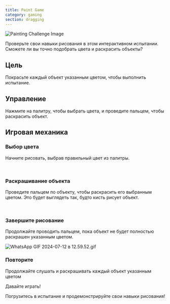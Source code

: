 ```yaml
---
title: Paint Game
category: gaming
section: dragging
---
```

![Painting Challenge Image](https://help.Studycat.com/hc/article_attachments/34823177517721)

Проверьте свои навыки рисования в этом интерактивном испытании. Сможете ли вы точно подобрать цвета и раскрасить объекты?

## Цель

Покрасьте каждый объект указанным цветом, чтобы выполнить испытание.

## Управление

Нажмите на палитру, чтобы выбрать цвета, и проведите пальцем, чтобы раскрасить объект.

## Игровая механика

### Выбор цвета

Начните рисовать, выбрав правильный цвет из палитры.

 

### Раскрашивание объекта

Проведите пальцем по объекту, чтобы раскрасить его выбранным цветом. Это будет выглядеть так, будто кисть рисует объект.

 

### Завершите рисование

Продолжайте проводить пальцем, пока объект не будет полностью раскрашен указанным цветом.

![WhatsApp GIF 2024-07-12 в 12.59.52.gif](https://help.Studycat.com/hc/article_attachments/34967665665945)

### Повторите

Продолжайте слушать и раскрашивать каждый объект указанным цветом

Давайте играть!

Погрузитесь в испытание и продемонстрируйте свои навыки рисования!